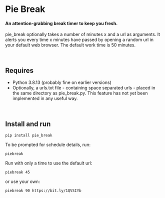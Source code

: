 # Pie Break
#### An attention-grabbing break timer to keep you fresh.

pie_break optionally takes a number of minutes x and a url as arguments. It alerts you every time x minutes have passed by opening a random url in your default web browser. The default work time is 50 minutes.

<br>

## Requires
 - Python 3.8.13 (probably fine on earlier versions)
 - Optionally, a urls.txt file - containing space separated urls - placed in the same directory as pie_break.py. This feature has not yet been implemented in any useful way.

<br>

## Install and run

`pip install pie_break`

To be prompted for schedule details, run:

`piebreak`

Run with only a time to use the default url:

`piebreak 45`

or use your own:

`piebreak 90 https://bit.ly/1QVSIYb`

<br>

